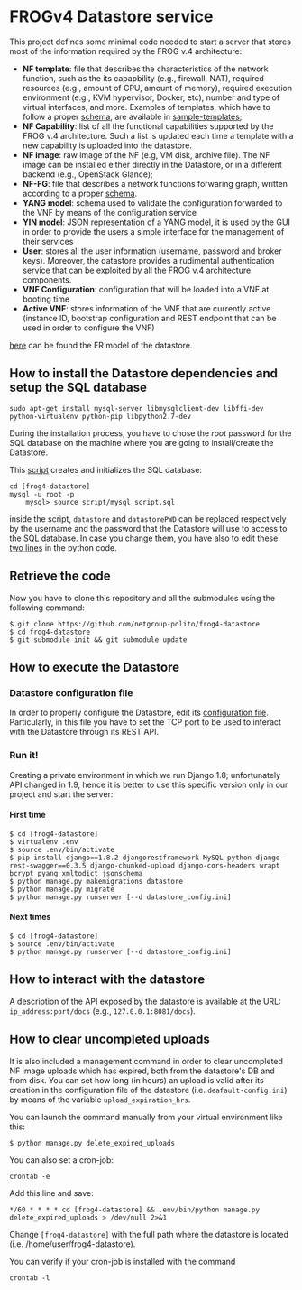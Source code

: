 # FROGv4 Datastore service

This project defines some minimal code needed to start a server that stores most of the information required by the FROG v.4 architecture:
  * **NF template**: file that describes the characteristics of the network function, such as the its capapbility (e.g., firewall, NAT), required resources (e.g., amount of CPU, amount of memory), required execution environment (e.g., KVM hypervisor, Docker, etc), number and type of virtual interfaces, and more. Examples of templates, which have to follow a proper [schema](https://github.com/netgroup-polito/vnf-template-library/blob/master/schema.json), are available in [sample-templates](./sample-templates);
  * **NF Capability**: list of all the functional capabilities supported by the FROG v.4 architecture. Such a list is updated each time a template with a new capability is uploaded into the datastore. 
  * **NF image**: raw image of the NF (e.g, VM disk, archive file). The NF image can be installed either directly in the Datastore, or in a different backend (e.g., OpenStack Glance);
  * **NF-FG**: file that describes a network functions forwaring graph, written according to a proper [schema](https://github.com/netgroup-polito/nffg-library/blob/master/schema.json).
  * **YANG model**: schema used to validate the configuration forwarded to the VNF by means of the configuration service
  * **YIN model**: JSON representation of a YANG model, it is used by the GUI in order to provide the users a simple interface for the management of their services
  * **User**: stores all the user information (username, password and broker keys). Moreover, the datastore provides a rudimental authentication service that can be exploited by all the FROG v.4 architecture components.
  * **VNF Configuration**: configuration that will be loaded into a VNF at booting time
  * **Active VNF**: stores information of the VNF that are currently active (instance ID, bootstrap configuration and REST endpoint that can be used in order to configure the VNF)
  
[here](https://github.com/netgroup-polito/frog4-datastore/blob/conf-orch-db/images/ER_model_datastore.pdf) can be found the ER model of the datastore.


## How to install the Datastore dependencies and setup the SQL database

	sudo apt-get install mysql-server libmysqlclient-dev libffi-dev python-virtualenv python-pip libpython2.7-dev
	
During the installation process, you have to chose the *root* password for the SQL database on the machine where you are going to install/create the Datastore.

This [script](https://github.com/netgroup-polito/frog4-datastore/blob/conf-orch-db/script/mysql_script.sql) creates and initializes the SQL database:

	cd [frog4-datastore]
	mysql -u root -p
        mysql> source script/mysql_script.sql
	
inside the script, `datastore` and `datastorePWD` can be replaced respectively by the username and the password that the Datastore will use to access to the SQL database. In case you change them, you have also to edit these [two lines](https://github.com/netgroup-polito/frog4-datastore/blob/master/datastore_main/settings.py#L71-L72) in the python code.

## Retrieve the code

Now you have to clone this repository and all the submodules using the following command:

   	$ git clone https://github.com/netgroup-polito/frog4-datastore
	$ cd frog4-datastore
	$ git submodule init && git submodule update
    

## How to execute the Datastore

### Datastore configuration file

In order to properly configure the Datastore, edit its [configuration file](https://github.com/netgroup-polito/frog4-datastore/blob/master/config/default-config.ini). Particularly, in this file you have to set the TCP port to be used to interact with the Datastore through its REST API.

### Run it!

Creating a private environment in which we run Django 1.8; unfortunately API changed in 1.9, hence it is better to use this specific version only in our project and start the server:

#### First time

	$ cd [frog4-datastore]
	$ virtualenv .env
	$ source .env/bin/activate
	$ pip install django==1.8.2 djangorestframework MySQL-python django-rest-swagger==0.3.5 django-chunked-upload django-cors-headers wrapt bcrypt pyang xmltodict jsonschema
	$ python manage.py makemigrations datastore
	$ python manage.py migrate
	$ python manage.py runserver [--d datastore_config.ini] 

#### Next times 

	$ cd [frog4-datastore]
	$ source .env/bin/activate
	$ python manage.py runserver [--d datastore_config.ini]

## How to interact with the datastore

A description of the API exposed by the datastore is available at the URL: `ip_address:port/docs` (e.g., `127.0.0.1:8081/docs`).

## How to clear uncompleted uploads

It is also included a management command in order to clear uncompleted NF image uploads which has expired, both from the datastore's DB and from disk. You can set how long (in hours) an upload is valid after its creation in the configuration file of the datastore (i.e. ``deafault-config.ini``) by means of the variable ``upload_expiration_hrs``.
 
You can launch the command manually from your virtual environment like this:

    $ python manage.py delete_expired_uploads

You can also set a cron-job:

    crontab -e

Add this line and save:

    */60 * * * * cd [frog4-datastore] && .env/bin/python manage.py delete_expired_uploads > /dev/null 2>&1

Change ``[frog4-datastore]`` with the full path where the datastore is located (i.e. /home/user/frog4-datastore).

You can verify if your cron-job is installed with the command

    crontab -l
